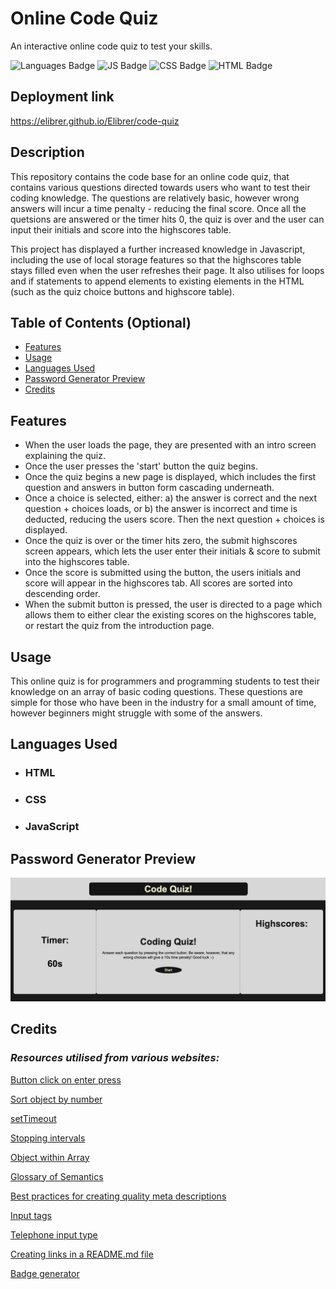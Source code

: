 # Online Code Quiz
An interactive online code quiz to test your skills.

![Languages Badge](https://img.shields.io/badge/Languages-3-blue)
![JS Badge](https://img.shields.io/badge/JavaScript-57.4%25-yellow)
![CSS Badge](https://img.shields.io/badge/CSS-27.7%25-blueviolet)
![HTML Badge](https://img.shields.io/badge/HTML-14.9%25-red)


## Deployment link

https://elibrer.github.io/Elibrer/code-quiz

## Description

This repository contains the code base for an online code quiz, that contains various questions directed towards users who want to test their coding knowledge. The questions are relatively basic, however wrong answers will incur a time penalty - reducing the final score. Once all the quetsions are answered or the timer hits 0, the quiz is over and the user can input their initials and score into the highscores table. 

This project has displayed a further increased knowledge in Javascript, including the use of local storage features so that the highscores table stays filled even when the user refreshes their page. It also utilises for loops and if statements to append elements to existing elements in the HTML (such as the quiz choice buttons and highscore table).

## Table of Contents (Optional)

- [Features](#features)
- [Usage](#usage)
- [Languages Used](#languages-used)
- [Password Generator Preview](#full-preview)
- [Credits](#credits)

## Features

- When the user loads the page, they are presented with an intro screen explaining the quiz.
- Once the user presses the 'start' button the quiz begins.
- Once the quiz begins a new page is displayed, which includes the first question and answers in button form cascading underneath.
- Once a choice is selected, either:
    a) the answer is correct and the next question + choices loads, or 
    b) the answer is incorrect and time is deducted, reducing the users score. Then the next question + choices is displayed.
- Once the quiz is over or the timer hits zero, the submit highscores screen appears, which lets the user enter their initials & score to submit into the highscores table.
- Once the score is submitted using the button, the users initials and score will appear in the highscores tab. All scores are sorted into descending order.
- When the submit button is pressed, the user is directed to a page which allows them to either clear the existing scores on the highscores table, or restart the quiz from the introduction page. 

## Usage

This online quiz is for programmers and programming students to test their knowledge on an array of basic coding questions. These questions are simple for those who have been in the industry for a small amount of time, however beginners might struggle with some of the answers.

## Languages Used
- ### **HTML**
- ### **CSS**
- ### **JavaScript**

## Password Generator Preview

![Image of the code quiz's introduction page, with the timer, start button, quiz description, and highscore table displayed.](./assets/images/Screenshot%202023-03-09%20at%208.41.59%20pm.png "Code Quiz preview")


## Credits

### *Resources utilised from various websites:*

[Button click on enter press](https://www.w3schools.com/howto/howto_js_trigger_button_enter.asp)

[Sort object by number](https://stackoverflow.com/questions/1069666/sorting-object-property-by-values)

[setTimeout](https://developer.mozilla.org/en-US/docs/Web/API/setTimeout)

[Stopping intervals](https://code.mu/en/javascript/book/prime/timers/timer-stopping/#:~:text=To%20stop%20the%20timer%2C%20use,the%20timer%20to%20be%20stopped.&text=Let%20a%20variable%20be%20given,this%20value%20to%20the%20console.)

[Object within Array](https://www.freecodecamp.org/news/javascript-array-of-objects-tutorial-how-to-create-update-and-loop-through-objects-using-js-array-methods/)

[Glossary of Semantics](https://developer.mozilla.org/en-US/docs/Glossary/Semantics)

[Best practices for creating quality meta descriptions](https://developers.google.com/search/docs/appearance/snippet)


[Input tags](https://www.w3schools.com/tags/tag_label.asp)

[Telephone input type](https://www.w3schools.com/tags/att_input_type_tel.asp)

[Creating links in a README.md file](https://docs.readme.com/main/docs/linking-to-pages)

[Badge generator](https://shields.io/)



